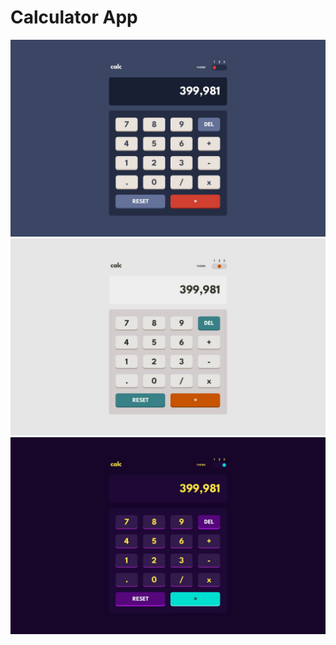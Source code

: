 # Calculator App

![Theme 1 Preview](assets/desktop-design-theme-1.jpg)
![Theme 2 Preview](assets/desktop-design-theme-2.jpg)
![Theme 3 Preview](assets/desktop-design-theme-3.jpg)